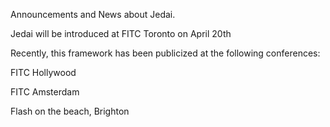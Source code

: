 Announcements and News about Jedai.


Jedai will be introduced at FITC Toronto on April 20th


Recently, this framework has been publicized at the following conferences:

FITC Hollywood

FITC Amsterdam

Flash on the beach, Brighton